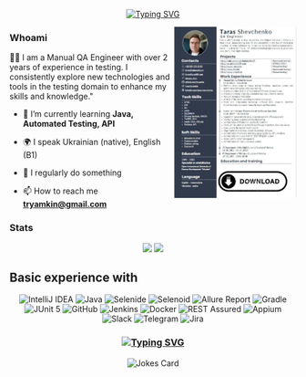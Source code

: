 <p align="center">
<a href="https://git.io/typing-svg"><img src="https://readme-typing-svg.herokuapp.com?font=Caveat&weight=700&size=72&pause=1000&color=323B4C&random=false&width=600&height=200&lines=Hi+there%EF%BC%8CI'm+Taras!" alt="Typing SVG" /></a>
  <!--  <img align src="path here / about.gif" /> --!>
  
</p>

   <a href="https://github.com/tryamkin/tryamkin/blob/main/cvTShevhchenko_en_v3.pdf" download="cvTShevhchenko_en_v3.pdf"><img  height = 300 align="right" src="https://github.com/tryamkin/tryamkin/blob/main/download.jpg" alt="Картинка"></a>

### Whoami

🙋‍♂️ I am a Manual QA Engineer with over 2 years of experience in testing. I consistently explore new technologies and tools in the testing domain to enhance my skills and knowledge."

- 🌱 I’m currently learning **Java, Automated Testing, API**

- 🌍 I speak Ukrainian (native), English (B1)

- 📝 I regularly do something 

- 📫 How to reach me **tryamkin@gmail.com**


### Stats
<p align="center">
 <img height = 180 src="https://github-readme-stats.vercel.app/api?username=tryamkin&show_icons=true&theme=transparent" />
 <img height = 180 src="https://github-readme-stats.vercel.app/api/top-langs/?username=tryamkin&layout=compact" />
</p>


## Basic experience with

<p align="center">
    <img title="IntelliJ IDEA" src="https://img.shields.io/badge/-IntelliJ%20IDEA-ffc933?style=for-the-badge">
    <img title="Java" src="https://img.shields.io/badge/-Java-7e06ff?logo=java&style=for-the-badge">
    <img title="Selenide" src="https://img.shields.io/badge/-Selenide-ffc933?style=for-the-badge">
    <img title="Selenoid" src="https://img.shields.io/badge/-Selenoid-7e06ff?style=for-the-badge">
    <img title="Allure Report" src="https://img.shields.io/badge/-Allure%20Report-ffc933?style=for-the-badge">
    <img title="Gradle" src="https://img.shields.io/badge/-Gradle-7e06ff?logo=gradle&style=for-the-badge">
    <img title="JUnit 5" src="https://img.shields.io/badge/-JUnit%205-ffc933?logo=junit5&style=for-the-badge">
    <img title="GitHub" src="https://img.shields.io/badge/-GitHub-7e06ff?logo=github&style=for-the-badge">
    <img title="Jenkins" src="https://img.shields.io/badge/-Jenkins-ffc933?logo=jenkins&style=for-the-badge">
    <img title="Docker" src="https://img.shields.io/badge/-Docker-7e06ff?logo=docker&style=for-the-badge"> 
    <img title="REST Assured" src="https://img.shields.io/badge/-REST%20Assured-7e06ff?style=for-the-badge">
    <img title="Appium" src="https://img.shields.io/badge/-Appium-ffc933?style=for-the-badge">
    <img title="Slack" src="https://img.shields.io/badge/-Slack-ffc933?logo=slack&style=for-the-badge">
    <img title="Telegram" src="https://img.shields.io/badge/-Telegram-7e06ff?logo=telegram&style=for-the-badge">
    <img title="Jira" src="https://img.shields.io/badge/-Jira-ffc933?logo=jira&style=for-the-badge">
</p>




###   <p align="center"> <a href="https://git.io/typing-svg"><img src="https://readme-typing-svg.herokuapp.com?font=Caveat&weight=700&size=36&pause=1000&color=323B4C&random=false&width=235&height=150&lines=Have+a+nice+day!" alt="Typing SVG" /></a> </p>
<p align="center">  <img align="center" src="https://readme-jokes.vercel.app/api?hideBorder&theme=vue&qColor=%2787B1FF&aColor=%2787B1FF" alt="Jokes Card" /></p>
